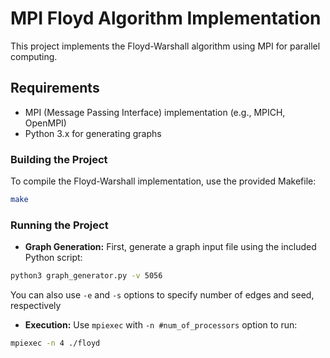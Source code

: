 # MPI Floyd Algorithm Implementation

This project implements the Floyd-Warshall algorithm using MPI for parallel computing.

## Requirements

- MPI (Message Passing Interface) implementation (e.g., MPICH, OpenMPI)
- Python 3.x for generating graphs

### Building the Project

To compile the Floyd-Warshall implementation, use the provided Makefile:

```bash
make
```

### Running the Project

- **Graph Generation:** First, generate a graph input file using the included Python script:

```bash
python3 graph_generator.py -v 5056
```

You can also use `-e` and `-s` options to specify number of edges and seed, respectively

- **Execution:** Use `mpiexec` with `-n #num_of_processors` option to run:
```bash
mpiexec -n 4 ./floyd
```

